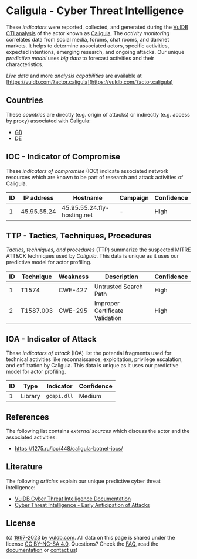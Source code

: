 # Caligula - Cyber Threat Intelligence

These _indicators_ were reported, collected, and generated during the [VulDB CTI analysis](https://vuldb.com/?kb.cti) of the actor known as [Caligula](https://vuldb.com/?actor.caligula). The _activity monitoring_ correlates data from social media, forums, chat rooms, and darknet markets. It helps to determine associated actors, specific activities, expected intentions, emerging research, and ongoing attacks. Our unique _predictive model_ uses _big data_ to forecast activities and their characteristics.

_Live data_ and more _analysis capabilities_ are available at [https://vuldb.com/?actor.caligula](https://vuldb.com/?actor.caligula)

## Countries

These _countries_ are directly (e.g. origin of attacks) or indirectly (e.g. access by proxy) associated with Caligula:

* [GB](https://vuldb.com/?country.gb)
* [DE](https://vuldb.com/?country.de)

## IOC - Indicator of Compromise

These _indicators of compromise_ (IOC) indicate associated network resources which are known to be part of research and attack activities of Caligula.

ID | IP address | Hostname | Campaign | Confidence
-- | ---------- | -------- | -------- | ----------
1 | [45.95.55.24](https://vuldb.com/?ip.45.95.55.24) | 45.95.55.24.fly-hosting.net | - | High

## TTP - Tactics, Techniques, Procedures

_Tactics, techniques, and procedures_ (TTP) summarize the suspected MITRE ATT&CK techniques used by _Caligula_. This data is unique as it uses our predictive model for actor profiling.

ID | Technique | Weakness | Description | Confidence
-- | --------- | -------- | ----------- | ----------
1 | T1574 | CWE-427 | Untrusted Search Path | High
2 | T1587.003 | CWE-295 | Improper Certificate Validation | High

## IOA - Indicator of Attack

These _indicators of attack_ (IOA) list the potential fragments used for technical activities like reconnaissance, exploitation, privilege escalation, and exfiltration by Caligula. This data is unique as it uses our predictive model for actor profiling.

ID | Type | Indicator | Confidence
-- | ---- | --------- | ----------
1 | Library | `gcapi.dll` | Medium

## References

The following list contains _external sources_ which discuss the actor and the associated activities:

* https://1275.ru/ioc/448/caligula-botnet-iocs/

## Literature

The following _articles_ explain our unique predictive cyber threat intelligence:

* [VulDB Cyber Threat Intelligence Documentation](https://vuldb.com/?kb.cti)
* [Cyber Threat Intelligence - Early Anticipation of Attacks](https://www.scip.ch/en/?labs.20201022)

## License

(c) [1997-2023](https://vuldb.com/?kb.changelog) by [vuldb.com](https://vuldb.com/?kb.about). All data on this page is shared under the license [CC BY-NC-SA 4.0](https://creativecommons.org/licenses/by-nc-sa/4.0/). Questions? Check the [FAQ](https://vuldb.com/?kb.faq), read the [documentation](https://vuldb.com/?kb) or [contact us](https://vuldb.com/?contact)!
